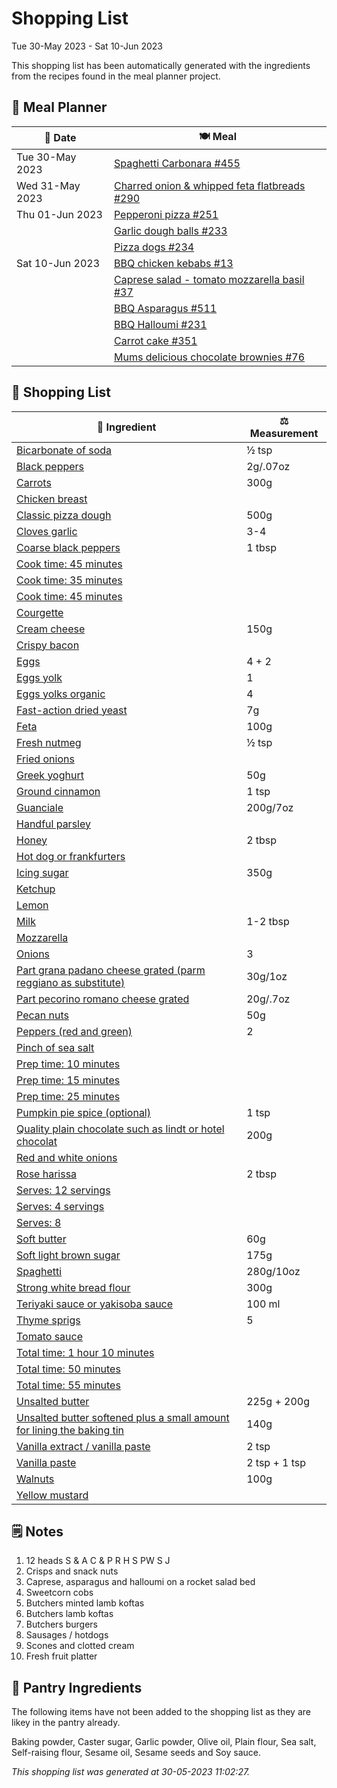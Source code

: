 # Shopping List

Tue 30-May 2023 - Sat 10-Jun 2023

This shopping list has been automatically generated with the ingredients from the recipes found in the meal planner project.

## 📅 Meal Planner

|📅 Date| 🍽️ Meal|
|----|----|
|Tue 30-May 2023|[Spaghetti Carbonara #455](https://github.com/jcallaghan/The-Cookbook/issues/455)|
|Wed 31-May 2023|[Charred onion & whipped feta flatbreads #290](https://github.com/jcallaghan/The-Cookbook/issues/290)|
|Thu 01-Jun 2023|[Pepperoni pizza  #251](https://github.com/jcallaghan/The-Cookbook/issues/251)|
||[Garlic dough balls #233](https://github.com/jcallaghan/The-Cookbook/issues/233)|
||[Pizza dogs #234](https://github.com/jcallaghan/The-Cookbook/issues/234)|
|Sat 10-Jun 2023|[BBQ chicken kebabs #13](https://github.com/jcallaghan/The-Cookbook/issues/13)|
||[Caprese salad - tomato mozzarella basil #37](https://github.com/jcallaghan/The-Cookbook/issues/37)|
||[BBQ Asparagus #511](https://github.com/jcallaghan/The-Cookbook/issues/511)|
||[BBQ Halloumi #231](https://github.com/jcallaghan/The-Cookbook/issues/231)|
||[Carrot cake #351](https://github.com/jcallaghan/The-Cookbook/issues/351)|
||[Mums delicious chocolate brownies #76](https://github.com/jcallaghan/The-Cookbook/issues/76)|

## 🛒 Shopping List

| 🍌 Ingredient| ⚖️ Measurement|
|----------|-----------|
|[Bicarbonate of soda](https://www.sainsburys.co.uk/gol-ui/SearchResults/Bicarbonate%20of%20soda)|½ tsp|
|[Black peppers](https://www.sainsburys.co.uk/gol-ui/SearchResults/Black%20peppers)|2g/.07oz|
|[Carrots](https://www.sainsburys.co.uk/gol-ui/SearchResults/Carrots)|300g|
|[Chicken breast](https://www.sainsburys.co.uk/gol-ui/SearchResults/Chicken%20breast)||
|[Classic pizza dough](https://www.sainsburys.co.uk/gol-ui/SearchResults/Classic%20pizza%20dough)|500g|
|[Cloves garlic](https://www.sainsburys.co.uk/gol-ui/SearchResults/Cloves%20garlic)|3-4|
|[Coarse black peppers](https://www.sainsburys.co.uk/gol-ui/SearchResults/Coarse%20black%20peppers)|1 tbsp|
|[Cook time:  45 minutes](https://www.sainsburys.co.uk/gol-ui/SearchResults/Cook%20time:%20%2045%20minutes)||
|[Cook time: 35 minutes](https://www.sainsburys.co.uk/gol-ui/SearchResults/Cook%20time:%2035%20minutes)||
|[Cook time: 45 minutes](https://www.sainsburys.co.uk/gol-ui/SearchResults/Cook%20time:%2045%20minutes)||
|[Courgette](https://www.sainsburys.co.uk/gol-ui/SearchResults/Courgette)||
|[Cream cheese](https://www.sainsburys.co.uk/gol-ui/SearchResults/Cream%20cheese)|150g|
|[Crispy bacon](https://www.sainsburys.co.uk/gol-ui/SearchResults/Crispy%20bacon)||
|[Eggs](https://www.sainsburys.co.uk/gol-ui/SearchResults/Eggs)|4 + 2|
|[Eggs yolk](https://www.sainsburys.co.uk/gol-ui/SearchResults/Eggs%20yolk)|1|
|[Eggs yolks organic](https://www.sainsburys.co.uk/gol-ui/SearchResults/Eggs%20yolks%20organic)|4|
|[Fast-action dried yeast](https://www.sainsburys.co.uk/gol-ui/SearchResults/Fast-action%20dried%20yeast)|7g|
|[Feta](https://www.sainsburys.co.uk/gol-ui/SearchResults/Feta)|100g|
|[Fresh nutmeg](https://www.sainsburys.co.uk/gol-ui/SearchResults/Fresh%20nutmeg)|½ tsp|
|[Fried onions](https://www.sainsburys.co.uk/gol-ui/SearchResults/Fried%20onions)||
|[Greek yoghurt](https://www.sainsburys.co.uk/gol-ui/SearchResults/Greek%20yoghurt)|50g|
|[Ground cinnamon](https://www.sainsburys.co.uk/gol-ui/SearchResults/Ground%20cinnamon)|1 tsp|
|[Guanciale](https://www.sainsburys.co.uk/gol-ui/SearchResults/Guanciale)|200g/7oz|
|[Handful parsley](https://www.sainsburys.co.uk/gol-ui/SearchResults/Handful%20parsley)||
|[Honey](https://www.sainsburys.co.uk/gol-ui/SearchResults/Honey)|2 tbsp|
|[Hot dog or frankfurters](https://www.sainsburys.co.uk/gol-ui/SearchResults/Hot%20dog%20or%20frankfurters)||
|[Icing sugar](https://www.sainsburys.co.uk/gol-ui/SearchResults/Icing%20sugar)|350g|
|[Ketchup](https://www.sainsburys.co.uk/gol-ui/SearchResults/Ketchup)||
|[Lemon](https://www.sainsburys.co.uk/gol-ui/SearchResults/Lemon)||
|[Milk](https://www.sainsburys.co.uk/gol-ui/SearchResults/Milk)|1-2 tbsp|
|[Mozzarella](https://www.sainsburys.co.uk/gol-ui/SearchResults/Mozzarella)||
|[Onions](https://www.sainsburys.co.uk/gol-ui/SearchResults/Onions)|3|
|[Part grana padano cheese grated (parm reggiano as substitute)](https://www.sainsburys.co.uk/gol-ui/SearchResults/Part%20grana%20padano%20cheese%20grated%20(parm%20reggiano%20as%20substitute))|30g/1oz|
|[Part pecorino romano cheese grated](https://www.sainsburys.co.uk/gol-ui/SearchResults/Part%20pecorino%20romano%20cheese%20grated)|20g/.7oz|
|[Pecan nuts](https://www.sainsburys.co.uk/gol-ui/SearchResults/Pecan%20nuts)|50g|
|[Peppers (red and green)](https://www.sainsburys.co.uk/gol-ui/SearchResults/Peppers%20(red%20and%20green))|2|
|[Pinch of sea salt](https://www.sainsburys.co.uk/gol-ui/SearchResults/Pinch%20of%20sea%20salt)||
|[Prep time: 10 minutes](https://www.sainsburys.co.uk/gol-ui/SearchResults/Prep%20time:%2010%20minutes)||
|[Prep time: 15 minutes](https://www.sainsburys.co.uk/gol-ui/SearchResults/Prep%20time:%2015%20minutes)||
|[Prep time: 25 minutes](https://www.sainsburys.co.uk/gol-ui/SearchResults/Prep%20time:%2025%20minutes)||
|[Pumpkin pie spice (optional)](https://www.sainsburys.co.uk/gol-ui/SearchResults/Pumpkin%20pie%20spice%20(optional))|1 tsp|
|[Quality plain chocolate such as lindt or hotel chocolat](https://www.sainsburys.co.uk/gol-ui/SearchResults/Quality%20plain%20chocolate%20such%20as%20lindt%20or%20hotel%20chocolat)|200g|
|[Red and white onions](https://www.sainsburys.co.uk/gol-ui/SearchResults/Red%20and%20white%20onions)||
|[Rose harissa](https://www.sainsburys.co.uk/gol-ui/SearchResults/Rose%20harissa)|2 tbsp|
|[Serves: 12 servings](https://www.sainsburys.co.uk/gol-ui/SearchResults/Serves:%2012%20servings)||
|[Serves: 4 servings](https://www.sainsburys.co.uk/gol-ui/SearchResults/Serves:%204%20servings)||
|[Serves: 8](https://www.sainsburys.co.uk/gol-ui/SearchResults/Serves:%208)||
|[Soft butter](https://www.sainsburys.co.uk/gol-ui/SearchResults/Soft%20butter)|60g|
|[Soft light brown sugar](https://www.sainsburys.co.uk/gol-ui/SearchResults/Soft%20light%20brown%20sugar)|175g|
|[Spaghetti](https://www.sainsburys.co.uk/gol-ui/SearchResults/Spaghetti)|280g/10oz|
|[Strong white bread flour](https://www.sainsburys.co.uk/gol-ui/SearchResults/Strong%20white%20bread%20flour)|300g|
|[Teriyaki sauce or yakisoba sauce](https://www.sainsburys.co.uk/gol-ui/SearchResults/Teriyaki%20sauce%20or%20yakisoba%20sauce)|100 ml|
|[Thyme sprigs](https://www.sainsburys.co.uk/gol-ui/SearchResults/Thyme%20sprigs)|5|
|[Tomato sauce](https://www.sainsburys.co.uk/gol-ui/SearchResults/Tomato%20sauce)||
|[Total time: 1 hour 10 minutes](https://www.sainsburys.co.uk/gol-ui/SearchResults/Total%20time:%201%20hour%2010%20minutes)||
|[Total time: 50 minutes](https://www.sainsburys.co.uk/gol-ui/SearchResults/Total%20time:%2050%20minutes)||
|[Total time: 55 minutes](https://www.sainsburys.co.uk/gol-ui/SearchResults/Total%20time:%2055%20minutes)||
|[Unsalted butter](https://www.sainsburys.co.uk/gol-ui/SearchResults/Unsalted%20butter)|225g + 200g|
|[Unsalted butter softened plus a small amount for lining the baking tin](https://www.sainsburys.co.uk/gol-ui/SearchResults/Unsalted%20butter%20softened%20plus%20a%20small%20amount%20for%20lining%20the%20baking%20tin)|140g|
|[Vanilla extract / vanilla paste](https://www.sainsburys.co.uk/gol-ui/SearchResults/Vanilla%20extract%20/%20vanilla%20paste)|2 tsp|
|[Vanilla paste](https://www.sainsburys.co.uk/gol-ui/SearchResults/Vanilla%20paste)|2 tsp + 1 tsp|
|[Walnuts](https://www.sainsburys.co.uk/gol-ui/SearchResults/Walnuts)|100g|
|[Yellow mustard](https://www.sainsburys.co.uk/gol-ui/SearchResults/Yellow%20mustard)||

## 🗒️ Notes

1. 12 heads
S & A
C & P
R
H
S
PW
S
J
1. Crisps and snack nuts
1. Caprese, asparagus and halloumi on a rocket salad bed
1. Sweetcorn cobs
1. Butchers minted lamb koftas
1. Butchers lamb koftas
1. Butchers burgers
1. Sausages / hotdogs 
1. Scones and clotted cream
1. Fresh fruit platter

## 🏪 Pantry Ingredients

The following items have not been added to the shopping list as they are likey in the pantry already.

Baking powder, Caster sugar, Garlic powder, Olive oil, Plain flour, Sea salt, Self-raising flour, Sesame oil, Sesame seeds and Soy sauce.


_This shopping list was generated at 30-05-2023 11:02:27._